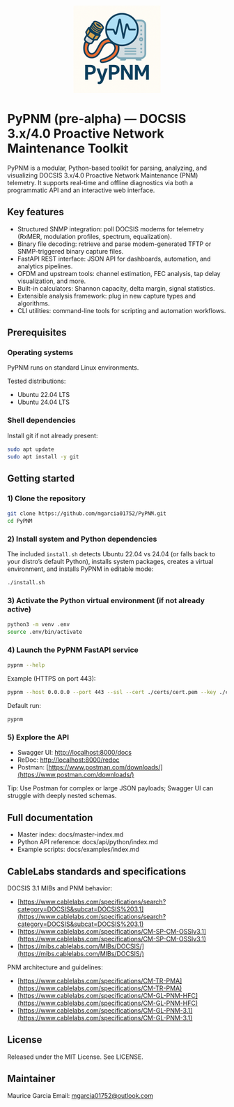 <p align="center">
  <a href="docs/master-index.md">
    <picture>
      <source srcset="docs/images/logo/pypnm-dark-mode.png" media="(prefers-color-scheme: dark)" />
      <img src="docs/images/logo/pypnm-light-mode.png" alt="PyPNM Logo" width="200" />
    </picture>
  </a>
</p>

# PyPNM (pre-alpha) — DOCSIS 3.x/4.0 Proactive Network Maintenance Toolkit

PyPNM is a modular, Python-based toolkit for parsing, analyzing, and visualizing DOCSIS 3.x/4.0 Proactive Network Maintenance (PNM) telemetry. It supports real-time and offline diagnostics via both a programmatic API and an interactive web interface.

## Key features

- Structured SNMP integration: poll DOCSIS modems for telemetry (RxMER, modulation profiles, spectrum, equalization).
- Binary file decoding: retrieve and parse modem-generated TFTP or SNMP-triggered binary capture files.
- FastAPI REST interface: JSON API for dashboards, automation, and analytics pipelines.
- OFDM and upstream tools: channel estimation, FEC analysis, tap delay visualization, and more.
- Built-in calculators: Shannon capacity, delta margin, signal statistics.
- Extensible analysis framework: plug in new capture types and algorithms.
- CLI utilities: command-line tools for scripting and automation workflows.

## Prerequisites

### Operating systems

PyPNM runs on standard Linux environments.

Tested distributions:
- Ubuntu 22.04 LTS
- Ubuntu 24.04 LTS

### Shell dependencies

Install git if not already present:

```bash
sudo apt update
sudo apt install -y git
````

## Getting started

### 1) Clone the repository

```bash
git clone https://github.com/mgarcia01752/PyPNM.git
cd PyPNM
```

### 2) Install system and Python dependencies

The included `install.sh` detects Ubuntu 22.04 vs 24.04 (or falls back to your distro’s default Python), installs system packages, creates a virtual environment, and installs PyPNM in editable mode:

```bash
./install.sh
```

### 3) Activate the Python virtual environment (if not already active)

```bash
python3 -m venv .env
source .env/bin/activate
```

### 4) Launch the PyPNM FastAPI service

```bash
pypnm --help
```

Example (HTTPS on port 443):

```bash
pypnm --host 0.0.0.0 --port 443 --ssl --cert ./certs/cert.pem --key ./certs/key.pem
```

Default run:

```bash
pypnm
```

### 5) Explore the API

* Swagger UI: [http://localhost:8000/docs](http://localhost:8000/docs)
* ReDoc: [http://localhost:8000/redoc](http://localhost:8000/redoc)
* Postman: [https://www.postman.com/downloads/](https://www.postman.com/downloads/)

Tip: Use Postman for complex or large JSON payloads; Swagger UI can struggle with deeply nested schemas.

## Full documentation

* Master index: docs/master-index.md
* Python API reference: docs/api/python/index.md
* Example scripts: docs/examples/index.md

## CableLabs standards and specifications

DOCSIS 3.1 MIBs and PNM behavior:

* [https://www.cablelabs.com/specifications/search?category=DOCSIS&subcat=DOCSIS%203.1](https://www.cablelabs.com/specifications/search?category=DOCSIS&subcat=DOCSIS%203.1)
* [https://www.cablelabs.com/specifications/CM-SP-CM-OSSIv3.1](https://www.cablelabs.com/specifications/CM-SP-CM-OSSIv3.1)
* [https://mibs.cablelabs.com/MIBs/DOCSIS/](https://mibs.cablelabs.com/MIBs/DOCSIS/)

PNM architecture and guidelines:

* [https://www.cablelabs.com/specifications/CM-TR-PMA](https://www.cablelabs.com/specifications/CM-TR-PMA)
* [https://www.cablelabs.com/specifications/CM-GL-PNM-HFC](https://www.cablelabs.com/specifications/CM-GL-PNM-HFC)
* [https://www.cablelabs.com/specifications/CM-GL-PNM-3.1](https://www.cablelabs.com/specifications/CM-GL-PNM-3.1)

## License

Released under the MIT License. See LICENSE.

## Maintainer

Maurice Garcia
Email: [mgarcia01752@outlook.com](mailto:mgarcia01752@outlook.com)
